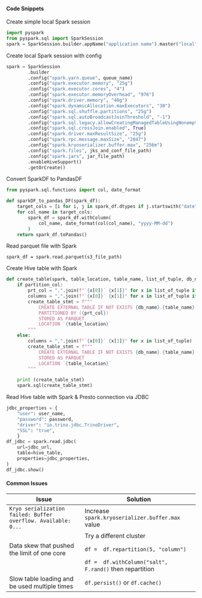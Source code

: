 #### Code Snippets

Create simple local Spark session
```python
import pyspark
from pyspark.sql import SparkSession
spark = SparkSession.builder.appName("application name").master("local").getOrCreate()
```

Create local Spark session with config
```python
spark = SparkSession
        .builder
        .config("spark.yarn.queue", queue_name)
        .config("spark.executor.memory", "25g")
        .config("spark.executor.cores", "4")
        .config("spark.executor.memoryOverhead", "976")
        .config("spark.driver.memory", "48g")
        .config("spark.dynamicAllocation.maxExecutors", "30")
        .config("spark.sql.shuffle.partitions", "25g")
        .config("spark.sql.autoBroadcastJoinThreshold", "-1")
        .config("spark.sql.legacy.allowCreatingManagedTableUsingNonemptyLocation", "true")
        .config("spark.sql.crossJoin.enabled", True)
        .config("spark.driver.maxResultSize", "25g")
        .config("spark.rpc.message.maxSize", "2047")
        .config("spark.kryoserializer.buffer.max", "256m")
        .config("spark.files", jks_and_conf_file_path)
        .config("spark.jars", jar_file_path)
        .enableHiveSupport()
        .getOrCreate()
```

Convert SparkDF to PandasDF
```python
from pyspark.sql.functions import col, date_format

def sparkDF_to_pandas_DF(spark_df):
    target_cols = [i for i, j in spark_df.dtypes if j.startswith("date")]
    for col_name in target_cols:
        spark_df = spark_df.withColumn(
            col_name, date_format(col(col_name), "yyyy-MM-dd")
        )
    return spark_df.toPandas()
```

Read parquet file with Spark
```
spark_df = spark.read.parquet(s3_file_path)
```

Create Hive table with Spark
```python
def create_table(spark, table_location, table_name, list_of_tuple, db_name, partition_col=None):
    if partition_col:
        prt_col = ",".join(f"`{x[0]}` {x[1]}" for x in list_of_tuple if x[0] == partition_col)
        columns = ",".join(f"`{x[0]}` {x[1]}" for x in list_of_tuple if x[0] != partition_col)
        create_table_stmt = f"""
            CREATE EXTERNAL TABLE IF NOT EXISTS {db_name}.{table_name} ({columns})
            PARTITIONED BY ({prt_col})
            STORED AS PARQUET
            LOCATION `{table_location}`
        """
    else:
        columns = ",".join(f"`{x[0]}` {x[1]}" for x in list_of_tuple)
        create_table_stmt = f"""
            CREATE EXTERNAL TABLE IF NOT EXISTS {db_name}.{table_name} ({columns})
            STORED AS PARQUET
            LOCATION `{table_location}`
        """

    print (create_table_stmt)
    spark.sql(create_table_stmt)
```


Read Hive table with Spark & Presto connection via JDBC
```python
jdbc_properties = {
    "user": user_name, 
    "password": password,
    "driver": "io.trino.jdbc.TrinoDriver",
    "SSL": "true",
    }
df_jdbc = spark.read.jdbc(
    url=jdbc_url,
    table=hive_table,
    properties=jdbc_properties,
)
df_jdbc.show()
```



#### Common Issues

| Issue | Solution |
| -------- | -------- |
| `Kryo serialization failed: Buffer overflow. Available: 0...`| Increase `spark.kryoserializer.buffer.max` value|
| | Try a different cluster|
| Data skew that pushed the limit of one core| `df =  df.repartition(5, "column")`|
| | `df =  df.withColumn("salt", F.rand()` then repartition|
| Slow table loading and be used multiple times | `df.persist()` or `df.cache()`|
